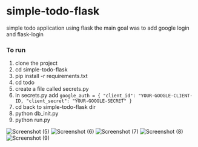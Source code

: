 # simple-todo-flask
simple todo application using flask
the main goal was to add google login and flask-login

### To run
1. clone the project
2. cd simple-todo-flask
3. pip install -r requirements.txt
4. cd todo
4. create a file called secrets.py
5. in secrets.py add 
`google_auth = {
    "client_id": "YOUR-GOOGLE-CLIENT-ID,
    "client_secret": "YOUR-GOOGLE-SECRET"
}
`
6. cd back to simple-todo-flask dir
7. python db_init.py
8. python run.py


![Screenshot (5)](https://user-images.githubusercontent.com/53374350/229314238-9d72de1c-5a62-48c8-b5c4-9927e472eb12.png)
![Screenshot (6)](https://user-images.githubusercontent.com/53374350/229314243-6c9e7350-429a-473c-9da1-8d3ea807c735.png)
![Screenshot (7)](https://user-images.githubusercontent.com/53374350/229314246-ea7f1092-be87-4910-b452-6bdd1404c065.png)
![Screenshot (8)](https://user-images.githubusercontent.com/53374350/229314247-72e3fdc8-54cd-49d7-9a21-bfb051ac5998.png)
![Screenshot (9)](https://user-images.githubusercontent.com/53374350/229314252-ddb40238-b0d5-4fc3-b0ab-1c10ed682dea.png)
